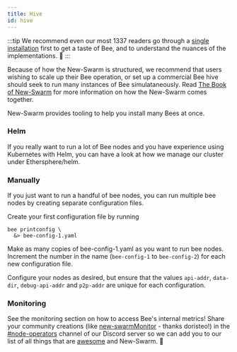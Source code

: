 ```yaml
---
title: Hive
id: hive
---
```


:::tip
We recommend even our most 1337 readers go through a [single installation](/docs/installation/install) first to get a taste of Bee, and to understand the nuances of the implementations. 👾
:::

Because of how the New-Swarm is structured, we recommend that users
wishing to scale up their Bee operation, or set up a commercial Bee
hive should seek to run many instances of Bee simulataneously. Read <a
href="/the-book-of-swarm.pdf" target="_blank" rel="noopener
noreferrer">The Book of New-Swarm</a> for more information on how the
New-Swarm comes together.

New-Swarm provides tooling to help you install many Bees at once.


### Helm

If you really want to run a lot of Bee nodes and you have experience using Kubernetes with Helm, you can have a look at how we manage our cluster under Ethersphere/helm.

### Manually

If you just want to run a handful of bee nodes, you can run multiple bee nodes by creating separate configuration files.

Create your first configuration file by running

```console
bee printconfig \
  &> bee-config-1.yaml
```
Make as many copies of bee-config-1.yaml as you want to run bee nodes. Increment the number in the name (`bee-config-1` to `bee-config-2`) for each new configuration file.

Configure your nodes as desired, but ensure that the values `api-addr`, `data-dir`, `debug-api-addr` and `p2p-addr` are unique for each configuration.

### Monitoring

See the monitoring section on how to access Bee's internal metrics! Share your community creations (like [new-swarmMonitor](https://github.com/doristeo/New-SwarmMonitoring) - thanks doristeo!) in the [#node-operators](https://discord.gg/X3ph5yGRFU) channel of our Discord server so we can add you to our list of all things that are [awesome](/docs/community/awesome-swarm) and New-Swarm. 🧡